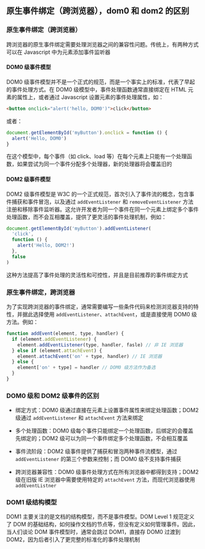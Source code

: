## 原生事件绑定（跨浏览器），dom0 和 dom2 的区别

### 原生事件绑定（跨浏览器）

跨浏览器的原生事件绑定需要处理浏览器之间的兼容性问题。传统上，有两种方式可以在 Javascript 中为元素添加事件监听器

#### DOM0 级事件模型

DOM0 级事件模型并不是一个正式的规范，而是一个事实上的标准，代表了早起的事件处理方式。在 DOM0 级模型中，事件处理函数通常直接绑定在 HTML 元素的属性上，或者通过 Javascript 设置元素的事件处理属性，如：

```html
<button onclick="alert('hello, DOM0')">click</button>
```

或者：

```js
document.getElementById('myButton').onclick = function () {
  alert('Hello, DOM0')
}
```

在这个模型中，每个事件（如 click、load 等）在每个元素上只能有一个处理函数，如果尝试为同一个事件分配多个处理器，新的处理器将会覆盖旧的

#### DOM2 级事件模型

DOM2 级事件模型是 W3C 的一个正式规范，首次引入了事件流的概念，包含事件捕获和事件冒泡，以及通过 `addEventListener` 和 `removeEventListener` 方法注册和移除事件监听器。这允许开发者为同一个事件在同一个元素上绑定多个事件处理函数，而不会互相覆盖，提供了更灵活的事件处理机制，例如：

```js
document.getElementById('myButton').addEventListener(
  'click',
  function () {
    alert('Hello, DOM2!')
  },
  false
)
```

这种方法提高了事件处理的灵活性和可控性，并且是目前推荐的事件绑定方式

### 原生事件绑定，跨浏览器

为了实现跨浏览器的事件绑定，通常需要编写一些条件代码来检测浏览器支持的特性，并据此选择使用 `addEventListener`、`attachEvent`，或是直接使用 DOM0 级方法。例如：

```js
function addEvent(element, type, handler) {
  if (element.addEventListener) {
    element.addEventListener(type, handler, fasle) // 非 IE 浏览器
  } else if (element.attachEvent) {
    element.attachEvent('on' + type, handler) // IE 浏览器
  } else {
    element['on' + type] = handler // DOM0 级方法作为备选
  }
}
```

### DOM0 级和 DOM2 级事件的区别

- 绑定方式：DOM0 级通过直接在元素上设置事件属性来绑定处理函数；DOM2 级通过 `addEventListener` 和 `attachEvent` 方法来绑定

- 多个处理函数：DOM0 级每个事件只能绑定一个处理函数，后绑定的会覆盖先绑定的；DOM2 级可以为同一个事件绑定多个处理函数，不会相互覆盖

- 事件流阶段：DOM2 级事件提供了捕获和冒泡两种事件流模型，通过 `addEventListener` 的第三个参数来控制；而 DOM0 级不支持事件捕获

- 跨浏览器兼容性：DOM0 级事件处理方式在所有浏览器中都得到支持；DOM2 级在旧版 IE 浏览器中需要使用特定的 `attachEvent` 方法，而现代浏览器使用 `addEventListner`

### DOM1 级结构模型

DOM1 主要关注的是文档的结构模型，而不是事件模型。DOM Level 1 规范定义了 DOM 的基础结构，如何操作文档的节点等，但没有定义如何管理事件。因此，当人们谈论 DOM 事件模型时，通常会跳过 DOM1，直接存 DOM0 过渡到 DOM2，因为后者引入了更完整的标准化的事件处理机制
